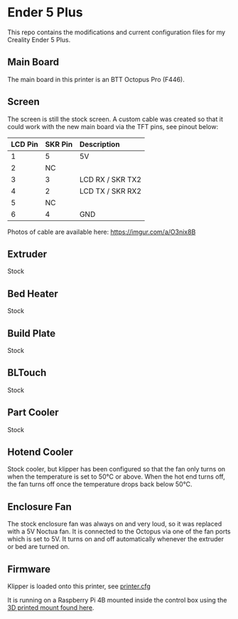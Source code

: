 # Ender 5 Plus
This repo contains the modifications and current configuration files for my Creality Ender 5 Plus.

## Main Board
The main board in this printer is an BTT Octopus Pro (F446).

## Screen
The screen is still the stock screen. A custom cable was created so that it could work with the new main board via the TFT pins, see pinout below:

| LCD Pin | SKR Pin | Description        |
| ---     | :--     | :--                | 
| 1       | 5       | 5V                 | 
| 2       | NC      |                    | 
| 3       | 3       |  LCD RX / SKR TX2  | 
| 4       | 2       | LCD TX / SKR RX2   | 
| 5       | NC      |                    | 
| 6       | 4       | GND                | 

Photos of cable are available here: https://imgur.com/a/O3nix8B

## Extruder
Stock

## Bed Heater
Stock

## Build Plate
Stock

## BLTouch
Stock

## Part Cooler
Stock

## Hotend Cooler
Stock cooler, but klipper has been configured so that the fan only turns on when the temperature is set to 50°C or above. When the hot end turns off, the fan turns off once the temperature drops back below 50°C.

## Enclosure Fan
The stock enclosure fan was always on and very loud, so it was replaced with a 5V Noctua fan. It is connected to the Octopus via one of the fan ports which is set to 5V. It turns on and off automatically whenever the extruder or bed are turned on.

## Firmware
Klipper is loaded onto this printer, see [printer.cfg](printer.cfg)

It is running on a Raspberry Pi 4B mounted inside the control box using the [3D printed mount found here](Ender5Plus-Octopus-and-Pi-Mount.stl).
